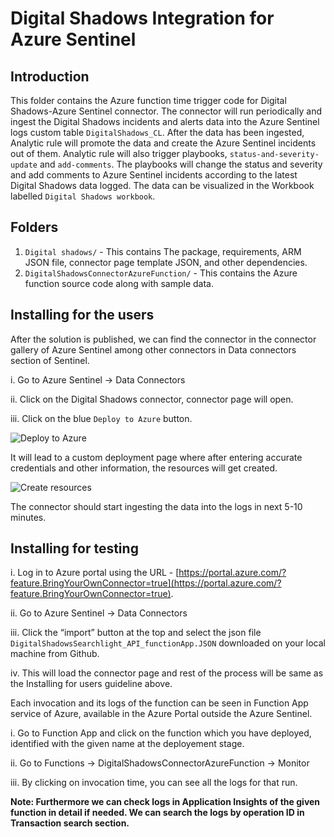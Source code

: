 # Digital Shadows Integration for Azure Sentinel

## Introduction

This folder contains the Azure function time trigger code for Digital Shadows-Azure Sentinel connector. The connector will run periodically and ingest the Digital Shadows incidents and alerts data into the Azure Sentinel logs custom table `DigitalShadows_CL`. After the data has been ingested, Analytic rule will promote the data and create the Azure Sentinel incidents out of them. Analytic rule will also trigger playbooks, `status-and-severity-update` and `add-comments`. The playbooks will change the status and severity and add comments to Azure Sentinel incidents according to the latest Digital Shadows data logged. The data can be visualized in the Workbook labelled `Digital Shadows workbook`.

## Folders

1. `Digital shadows/` - This contains The package, requirements, ARM JSON file, connector page template JSON, and other dependencies. 
2. `DigitalShadowsConnectorAzureFunction/` - This contains the Azure function source code along with sample data.


## Installing for the users

After the solution is published, we can find the connector in the connector gallery of Azure Sentinel among other connectors in Data connectors section of Sentinel. 

i. Go to Azure Sentinel -> Data Connectors

ii. Click on the Digital Shadows connector, connector page will open. 

iii. Click on the blue `Deploy to Azure` button.   

![Deploy to Azure](https://user-images.githubusercontent.com/88835344/143393168-018f97fb-95c1-4884-ba93-09306dd168b0.png)



It will lead to a custom deployment page where after entering accurate credentials and other information, the resources will get created. 


![Create resources](https://user-images.githubusercontent.com/88835344/142581668-5d5dd767-55a2-49fc-a9c9-eb458f75a2a7.png)


The connector should start ingesting the data into the logs in next 5-10 minutes.


## Installing for testing


i. Log in to Azure portal using the URL - [https://portal.azure.com/?feature.BringYourOwnConnector=true](https://portal.azure.com/?feature.BringYourOwnConnector=true).

ii. Go to Azure Sentinel -> Data Connectors

iii. Click the “import” button at the top and select the json file `DigitalShadowsSearchlight_API_functionApp.JSON` downloaded on your local machine from Github.

iv. This will load the connector page and rest of the process will be same as the Installing for users guideline above.


Each invocation and its logs of the function can be seen in Function App service of Azure, available in the Azure Portal outside the Azure Sentinel.

i. Go to Function App and click on the function which you have deployed, identified with the given name at the deployement stage.

ii. Go to Functions -> DigitalShadowsConnectorAzureFunction -> Monitor

iii. By clicking on invocation time, you can see all the logs for that run. 

**Note: Furthermore we can check logs in Application Insights of the given function in detail if needed. We can search the logs by operation ID in Transaction search section.**
